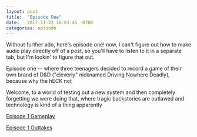```yaml
---
layout: post
title:  "Episode One"
date:   2017-11-22 16:03:45 -0700
categories: episode
---
```

Without further ado, here's episode one! now, I can't figure out how to make audio play directly off of a post, so you'll have to listen to it in a separate tab, but I'm lookin' to figure that out.

Episode one -- where three teenagers decided to record a game of their own brand of D&D ("cleverly" nicknamed Driving Nowhere Deadly), because why the hECK not

Welcome, to a world of testing out a new system and then completely forgetting we were doing that, where tragic backstories are outlawed and technology is kind of a thing apparently

[Episode 1 Gameplay](/audios/episode-1-gameplay.mp3)

[Episode 1 Outtakes](/audios/episode-1-outtakes.mp3)
